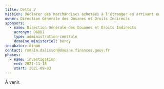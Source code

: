 ```yaml
---
title: Delta V
mission: Déclarer des marchandises achetées à l'étranger en arrivant en France
owner: Direction Générale des Douanes et Droits Indirects
sponsors:
  - name: Direction Générale des Douanes et Droits Indirects
    acronym: DGDDI
    type: administration-centrale
    domaine_ministeriel: bercy
incubator: dinum
contact: romain.dalisson@douane.finances.gouv.fr
phases:
  - name: investigation
    end: 2021-11-18
    start: 2021-09-03
---
```

À venir.